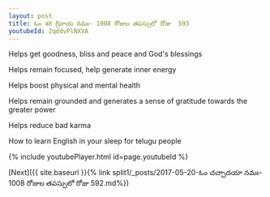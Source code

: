 ```yaml
---
layout: post
title: ఓం శర గ్రీవాయ నమః- 1008 రోజుల తపస్సులో రోజు  593
youtubeId: 2qddvPlNXVA
---
```

 
 
Helps get goodness, bliss and peace and God's blessings
 
Helps remain focused, help generate inner energy 
 
Helps boost physical and mental health 
 
Helps remain grounded and generates a sense of gratitude towards the greater power 
 
Helps reduce bad karma
 
How to learn English in your sleep for telugu people
 
 
 
 


{% include youtubePlayer.html id=page.youtubeId %}
 
[Next]({{ site.baseurl }}{% link split1/_posts/2017-05-20-ఓం చచ్చాదయా నమః- 1008 రోజుల తపస్సులో రోజు  592.md%})
 
